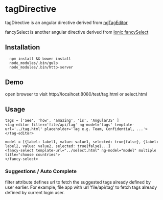 # tagDirective
tagDirective is an angular directive derived from [ngTagEditor](https://github.com/varyoo/ngTagEditor/blob/master/test.html)

fancySelect is another angular directive derived from [Ionic fancySelect](http://codepen.io/mhartington/pen/CImqy)

## Installation
```
  npm install && bower install
  node_modules/.bin/gulp
  node_modules/.bin/http-server
```

## Demo
open browser to visit http://localhost:8080/test/tag.html or select.html


## Usage
```
tags = ['See', 'how', 'amazing', 'is', 'AngularJS' ]
<tag-editor filter='file/api/tag' ng-model='tags' template-url='../tag.html' placeholder='Tag e.g. Team, Confidential, ...'></tag-editor>

model = [{label: label1, value: value1, selected: true|false}, {label: label2, value: value2, selected: true|false}...]
<fancy-select template-url="../select.html" ng-model="model" multiple title="choose countries">
</fancy-select>
```

### Suggestions / Auto Complete
filter attribute defines url to fetch the suggested tags already defined by user earlier. For example, file app with url 'file/api/tag' to fetch tags already defined by current login user. 